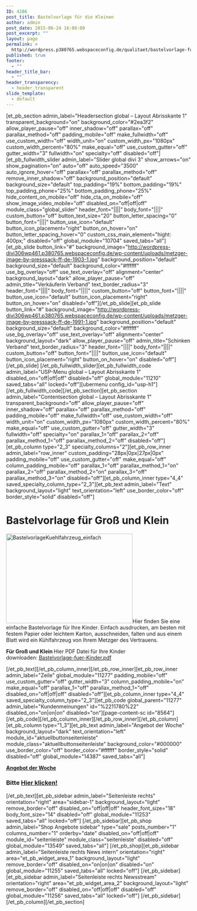 ```yaml
---
ID: 4286
post_title: Bastelvorlage für die Kleinen
author: admin
post_date: 2015-06-24 16:08:00
post_excerpt: ""
layout: page
permalink: >
  http://wordpress.p380765.webspaceconfig.de/qualitaet/bastelvorlage-fuer-die-kleinen/
published: true
footer:
  - ""
header_title_bar:
  - ""
header_transparency:
  - header_transparent
slide_template:
  - default
---
```

[et_pb_section admin_label="Headersection global – Layout Abrisskante 1" transparent_background="on" background_color="#2ea3f2" allow_player_pause="off" inner_shadow="off" parallax="off" parallax_method="off" padding_mobile="off" make_fullwidth="off" use_custom_width="off" width_unit="on" custom_width_px="1080px" custom_width_percent="80%" make_equal="off" use_custom_gutter="off" gutter_width="3" fullwidth="on" specialty="off" disabled="off"][et_pb_fullwidth_slider admin_label="Slider global divi 3" show_arrows="on" show_pagination="on" auto="off" auto_speed="3500" auto_ignore_hover="off" parallax="off" parallax_method="off" remove_inner_shadow="off" background_position="default" background_size="default" top_padding="19%" bottom_padding="19%" top_padding_phone="25%" bottom_padding_phone="25%" hide_content_on_mobile="off" hide_cta_on_mobile="off" show_image_video_mobile="off" disabled_on="off|off|off" module_class="global_slider" header_font="||||" body_font="||||" custom_button="off" button_text_size="20" button_letter_spacing="0" button_font="||||" button_use_icon="default" button_icon_placement="right" button_on_hover="on" button_letter_spacing_hover="0" custom_css_main_element="hight: 400px;" disabled="off" global_module="10704" saved_tabs="all"] [et_pb_slide button_link="#" background_image="http://wordpress-divi306wp461.p380765.webspaceconfig.de/wp-content/uploads/metzger-image-by-presssack-ff-de-1903-1.jpg" background_position="default" background_size="default" background_color="#ffffff" use_bg_overlay="off" use_text_overlay="off" alignment="center" background_layout="dark" allow_player_pause="off" admin_title="Verkäuferin Verband" text_border_radius="3" header_font="||||" body_font="||||" custom_button="off" button_font="||||" button_use_icon="default" button_icon_placement="right" button_on_hover="on" disabled="off"][/et_pb_slide][et_pb_slide button_link="#" background_image="http://wordpress-divi306wp461.p380765.webspaceconfig.de/wp-content/uploads/metzger-image-by-presssack-ff-de-1991-1.jpg" background_position="default" background_size="default" background_color="#ffffff" use_bg_overlay="off" use_text_overlay="off" alignment="center" background_layout="dark" allow_player_pause="off" admin_title="Schinken Verband" text_border_radius="3" header_font="||||" body_font="||||" custom_button="off" button_font="||||" button_use_icon="default" button_icon_placement="right" button_on_hover="on" disabled="off"][/et_pb_slide] [/et_pb_fullwidth_slider][et_pb_fullwidth_code admin_label="USP-Menu global – Layout Abrisskante 1" disabled_on="off|off|off" disabled="off" global_module="11210" saved_tabs="all" locked="off"][ubermenu config_id="usp-h1"][/et_pb_fullwidth_code][/et_pb_section][et_pb_section admin_label="Contentsection global – Layout Abrisskante 1" transparent_background="off" allow_player_pause="off" inner_shadow="off" parallax="off" parallax_method="off" padding_mobile="off" make_fullwidth="off" use_custom_width="off" width_unit="on" custom_width_px="1080px" custom_width_percent="80%" make_equal="off" use_custom_gutter="off" gutter_width="3" fullwidth="off" specialty="on" parallax_1="off" parallax_2="off" parallax_method_1="off" parallax_method_2="off" disabled="off"][et_pb_column type="2_3" specialty_columns="2"][et_pb_row_inner admin_label="row_inner" custom_padding="28px|0px|27px|0px" padding_mobile="off" use_custom_gutter="off" make_equal="off" column_padding_mobile="off" parallax_1="off" parallax_method_1="on" parallax_2="off" parallax_method_2="on" parallax_3="off" parallax_method_3="on" disabled="off"][et_pb_column_inner type="4_4" saved_specialty_column_type="2_3"][et_pb_text admin_label="Text" background_layout="light" text_orientation="left" use_border_color="off" border_style="solid" disabled="off"]
<h1>Bastelvorlage für Groß und Klein</h1>
<img class="size-full wp-image-8875 alignleft" src="../../wp-content/uploads/2015/12/BastelvorlageKuehlfahrzeug_einfach1.jpg" alt="BastelvorlageKuehlfahrzeug_einfach" width="345" height="244" />Hier finden Sie eine einfache Bastelvorlage für Ihre Kinder. Einfach ausdrucken, am besten mit festem Papier oder leichtem Karton, ausschneiden, falten und aus einem Blatt wird ein Kühlfahrzeug von Ihrem Metzger des Vertrauens.

<strong>Für Groß und Klein
</strong>Hier PDF Datei für Ihre Kinder downloaden: <a href="../../wp-content/uploads/2015/12/Bastelvorlage-für-Kinder1.pdf" target="_blank">Bastelvorlage-fuer-Kinder.pdf</a>

[/et_pb_text][/et_pb_column_inner][/et_pb_row_inner][et_pb_row_inner admin_label="Zeile" global_module="11277" padding_mobile="off" use_custom_gutter="off" gutter_width="3" column_padding_mobile="on" make_equal="off" parallax_1="off" parallax_method_1="off" disabled_on="off|off|off" disabled="off"][et_pb_column_inner type="4_4" saved_specialty_column_type="2_3"][et_pb_code global_parent="11277" admin_label="Kundenmeinungen" id="%2211780%22" disabled_on="on|on|on" disabled="on"][page-content-sc id="8564"][/et_pb_code][/et_pb_column_inner][/et_pb_row_inner][/et_pb_column][et_pb_column type="1_3"][et_pb_text admin_label="Angebot der Woche" background_layout="dark" text_orientation="left" module_id="aktuellbuttonseitenleiste" module_class="aktuellbuttonseitenleiste" background_color="#000000" use_border_color="off" border_color="#ffffff" border_style="solid" disabled="off" global_module="14387" saved_tabs="all"]

<a href="angebot3/"><strong>Angebot der Woche</strong></a>
<h3><strong>Bitte <a href="angebot3/">Hier klicken!</a></strong></h3>
[/et_pb_text][et_pb_sidebar admin_label="Seitenleiste rechts" orientation="right" area="sidebar-1" background_layout="light" remove_border="off" disabled_on="off|off|off" header_font_size="18" body_font_size="14" disabled="off" global_module="11253" saved_tabs="all" locked="off"] [/et_pb_sidebar][et_pb_shop admin_label="Shop Angebote sidebar" type="sale" posts_number="1" columns_number="1" orderby="date" disabled_on="off|off|off" module_id="seitenleiste" module_class="seitenleiste" disabled="off" global_module="13549" saved_tabs="all"] [/et_pb_shop][et_pb_sidebar admin_label="Seitenleiste rechts News intern" orientation="right" area="et_pb_widget_area_1" background_layout="light" remove_border="off" disabled_on="on|on|on" disabled="on" global_module="11255" saved_tabs="all" locked="off"] [/et_pb_sidebar][et_pb_sidebar admin_label="Seitenleiste rechts Newsstream" orientation="right" area="et_pb_widget_area_2" background_layout="light" remove_border="off" disabled_on="off|off|off" disabled="off" global_module="11256" saved_tabs="all" locked="off"] [/et_pb_sidebar][/et_pb_column][/et_pb_section]